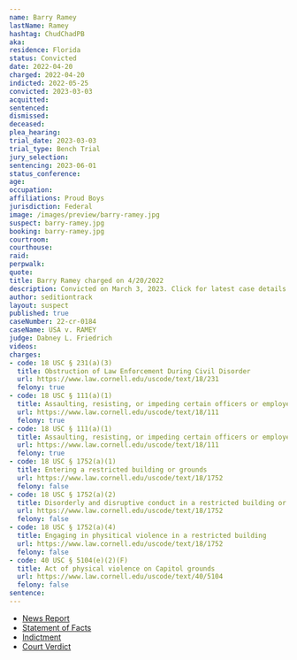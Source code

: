 ```yaml
---
name: Barry Ramey
lastName: Ramey
hashtag: ChudChadPB
aka:
residence: Florida
status: Convicted
date: 2022-04-20
charged: 2022-04-20
indicted: 2022-05-25
convicted: 2023-03-03
acquitted:
sentenced:
dismissed:
deceased:
plea_hearing:
trial_date: 2023-03-03
trial_type: Bench Trial
jury_selection:
sentencing: 2023-06-01
status_conference:
age:
occupation:
affiliations: Proud Boys
jurisdiction: Federal
image: /images/preview/barry-ramey.jpg
suspect: barry-ramey.jpg
booking: barry-ramey.jpg
courtroom:
courthouse:
raid:
perpwalk:
quote:
title: Barry Ramey charged on 4/20/2022
description: Convicted on March 3, 2023. Click for latest case details.
author: seditiontrack
layout: suspect
published: true
caseNumber: 22-cr-0184
caseName: USA v. RAMEY
judge: Dabney L. Friedrich
videos:
charges:
- code: 18 USC § 231(a)(3)
  title: Obstruction of Law Enforcement During Civil Disorder
  url: https://www.law.cornell.edu/uscode/text/18/231
  felony: true
- code: 18 USC § 111(a)(1)
  title: Assaulting, resisting, or impeding certain officers or employees
  url: https://www.law.cornell.edu/uscode/text/18/111
  felony: true
- code: 18 USC § 111(a)(1)
  title: Assaulting, resisting, or impeding certain officers or employees
  url: https://www.law.cornell.edu/uscode/text/18/111
  felony: true
- code: 18 USC § 1752(a)(1)
  title: Entering a restricted building or grounds
  url: https://www.law.cornell.edu/uscode/text/18/1752
  felony: false
- code: 18 USC § 1752(a)(2)
  title: Disorderly and disruptive conduct in a restricted building or grounds
  url: https://www.law.cornell.edu/uscode/text/18/1752
  felony: false
- code: 18 USC § 1752(a)(4)
  title: Engaging in physitical violence in a restricted building
  url: https://www.law.cornell.edu/uscode/text/18/1752
  felony: false
- code: 40 USC § 5104(e)(2)(F)
  title: Act of physical violence on Capitol grounds
  url: https://www.law.cornell.edu/uscode/text/40/5104
  felony: false
sentence:
---
```

- [News Report](https://www.nbcnews.com/politics/justice-department/fbi-says-proud-boy-tried-derail-jan-6-investigating-menacing-agent-rcna25418)
- [Statement of Facts](https://www.justice.gov/usao-dc/case-multi-defendant/file/1496006/download)
- [Indictment](https://storage.courtlistener.com/recap/gov.uscourts.dcd.243752/gov.uscourts.dcd.243752.6.0.pdf)
- [Court Verdict](https://storage.courtlistener.com/recap/gov.uscourts.dcd.243752/gov.uscourts.dcd.243752.49.0.pdf)
